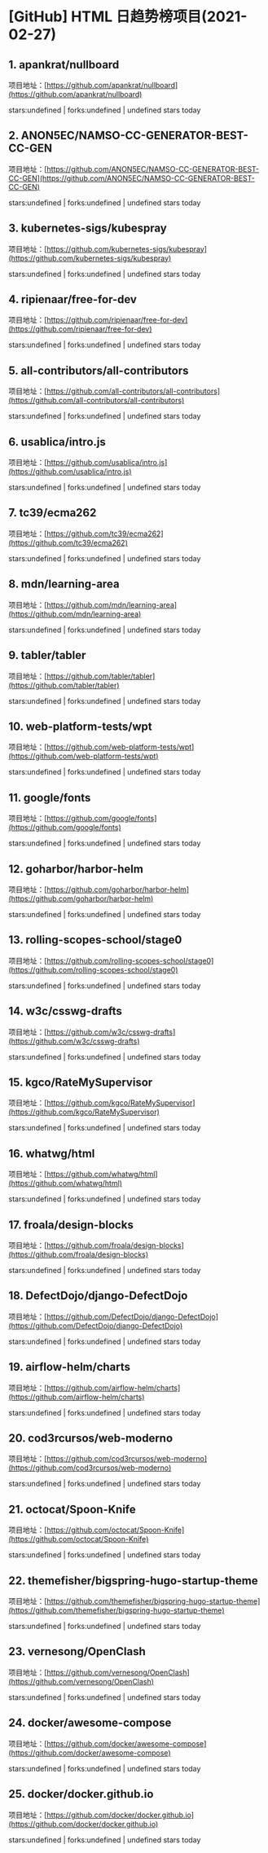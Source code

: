 # [GitHub] HTML 日趋势榜项目(2021-02-27)

## 1. apankrat/nullboard 

项目地址：[https://github.com/apankrat/nullboard](https://github.com/apankrat/nullboard)

stars:undefined | forks:undefined | undefined stars today 



## 2. ANON5EC/NAMSO-CC-GENERATOR-BEST-CC-GEN 

项目地址：[https://github.com/ANON5EC/NAMSO-CC-GENERATOR-BEST-CC-GEN](https://github.com/ANON5EC/NAMSO-CC-GENERATOR-BEST-CC-GEN)

stars:undefined | forks:undefined | undefined stars today 



## 3. kubernetes-sigs/kubespray 

项目地址：[https://github.com/kubernetes-sigs/kubespray](https://github.com/kubernetes-sigs/kubespray)

stars:undefined | forks:undefined | undefined stars today 



## 4. ripienaar/free-for-dev 

项目地址：[https://github.com/ripienaar/free-for-dev](https://github.com/ripienaar/free-for-dev)

stars:undefined | forks:undefined | undefined stars today 



## 5. all-contributors/all-contributors 

项目地址：[https://github.com/all-contributors/all-contributors](https://github.com/all-contributors/all-contributors)

stars:undefined | forks:undefined | undefined stars today 



## 6. usablica/intro.js 

项目地址：[https://github.com/usablica/intro.js](https://github.com/usablica/intro.js)

stars:undefined | forks:undefined | undefined stars today 



## 7. tc39/ecma262 

项目地址：[https://github.com/tc39/ecma262](https://github.com/tc39/ecma262)

stars:undefined | forks:undefined | undefined stars today 



## 8. mdn/learning-area 

项目地址：[https://github.com/mdn/learning-area](https://github.com/mdn/learning-area)

stars:undefined | forks:undefined | undefined stars today 



## 9. tabler/tabler 

项目地址：[https://github.com/tabler/tabler](https://github.com/tabler/tabler)

stars:undefined | forks:undefined | undefined stars today 



## 10. web-platform-tests/wpt 

项目地址：[https://github.com/web-platform-tests/wpt](https://github.com/web-platform-tests/wpt)

stars:undefined | forks:undefined | undefined stars today 



## 11. google/fonts 

项目地址：[https://github.com/google/fonts](https://github.com/google/fonts)

stars:undefined | forks:undefined | undefined stars today 



## 12. goharbor/harbor-helm 

项目地址：[https://github.com/goharbor/harbor-helm](https://github.com/goharbor/harbor-helm)

stars:undefined | forks:undefined | undefined stars today 



## 13. rolling-scopes-school/stage0 

项目地址：[https://github.com/rolling-scopes-school/stage0](https://github.com/rolling-scopes-school/stage0)

stars:undefined | forks:undefined | undefined stars today 



## 14. w3c/csswg-drafts 

项目地址：[https://github.com/w3c/csswg-drafts](https://github.com/w3c/csswg-drafts)

stars:undefined | forks:undefined | undefined stars today 



## 15. kgco/RateMySupervisor 

项目地址：[https://github.com/kgco/RateMySupervisor](https://github.com/kgco/RateMySupervisor)

stars:undefined | forks:undefined | undefined stars today 



## 16. whatwg/html 

项目地址：[https://github.com/whatwg/html](https://github.com/whatwg/html)

stars:undefined | forks:undefined | undefined stars today 



## 17. froala/design-blocks 

项目地址：[https://github.com/froala/design-blocks](https://github.com/froala/design-blocks)

stars:undefined | forks:undefined | undefined stars today 



## 18. DefectDojo/django-DefectDojo 

项目地址：[https://github.com/DefectDojo/django-DefectDojo](https://github.com/DefectDojo/django-DefectDojo)

stars:undefined | forks:undefined | undefined stars today 



## 19. airflow-helm/charts 

项目地址：[https://github.com/airflow-helm/charts](https://github.com/airflow-helm/charts)

stars:undefined | forks:undefined | undefined stars today 



## 20. cod3rcursos/web-moderno 

项目地址：[https://github.com/cod3rcursos/web-moderno](https://github.com/cod3rcursos/web-moderno)

stars:undefined | forks:undefined | undefined stars today 



## 21. octocat/Spoon-Knife 

项目地址：[https://github.com/octocat/Spoon-Knife](https://github.com/octocat/Spoon-Knife)

stars:undefined | forks:undefined | undefined stars today 



## 22. themefisher/bigspring-hugo-startup-theme 

项目地址：[https://github.com/themefisher/bigspring-hugo-startup-theme](https://github.com/themefisher/bigspring-hugo-startup-theme)

stars:undefined | forks:undefined | undefined stars today 



## 23. vernesong/OpenClash 

项目地址：[https://github.com/vernesong/OpenClash](https://github.com/vernesong/OpenClash)

stars:undefined | forks:undefined | undefined stars today 



## 24. docker/awesome-compose 

项目地址：[https://github.com/docker/awesome-compose](https://github.com/docker/awesome-compose)

stars:undefined | forks:undefined | undefined stars today 



## 25. docker/docker.github.io 

项目地址：[https://github.com/docker/docker.github.io](https://github.com/docker/docker.github.io)

stars:undefined | forks:undefined | undefined stars today 



